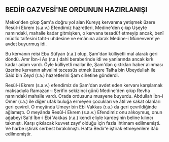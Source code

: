 ## BEDİR GAZVESİ'NE ORDUNUN HAZIRLANIŞI

Mekke'den çıkıp Şam'a doğru yol alan Kureyş kervanına yetişmek üzere Resül-i Ekrem (s.a.v.) Efendimiz hazretleri, Medine'den çıkıp Uşeyte namındaki, mahalle kadar gitmişken, o kervana tesadüf etmeyip ancak, benî müdlîc taifesini taht-ı uhdesine ve emânına alarak Medine-i Münevvere'ye avdet buyurmuş idi.

Bu kervanın reisi Ebu Süfyan (r.a.) olup, Şam'dan külliyetli mal alarak geri döndü. Amr İbn-i As (r.a.) dahi beraberinde idi ve yanların­da ancak kırk kadar adam vardı. Öyle külliyet­li mallar ile, Şam'dan çıktıkları haber alınması üzerine kervanın ahvalini tecessüs etmek üzere Talha bin Ubeydullah ile Said bin Zeyd (r.a.) hazretlerini Şam cihetine gönderdi.

Resül-i Ekrem (s.a.v.) efendimiz de Şam'dan avdet eden kervanı karşılamak maksadıyla Ramazan-ı Şerifin sekizinci günü Medine'den çıkıp Revha namındaki mahalle vardı. Orada ordusu­nu muayene buyurdu. Abdullah İbn-i Ömer (r.a.) ile diğer ufak buluğa ermeyen çocukları ve âtıl ve sakat olanları geri çevirdi. O meyânda Umeyr bin Ebi Vakkas (r.a.) da geri çevrildiğinde ağlamıştı. O meyânda Resûl-i Ekrem (s.a.v.) Efendimiz onu alıkoymuş, onun ağabeyi Sa'd İbn-i Ebi Vakkas (r.a.) kendi eliyle kardeşinin beline kılıncı takmıştı. Karşı çıkılacak kuvvet zayıf olduğu için fazla ihtimam edilmemişti. Ve harbe iştirak serbest bırakılmıştı. Hatta Bedir'e iştirak etmeyenlere itâb edilmemiştir.
